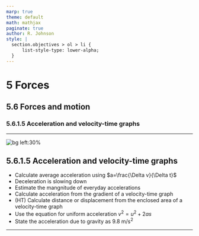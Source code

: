 ```yaml
---
marp: true
theme: default
math: mathjax
paginate: true
author: R. Johnson
style: |
  section.objectives > ol > li {
      list-style-type: lower-alpha;
  }
---
```


# 5 Forces
## 5.6 Forces and motion
### 5.6.1.5 Acceleration and velocity-time graphs

---

<!-- _class: objectives -->

![bg left:30%](https://images.unsplash.com/photo-1492962827063-e5ea0d8c01f5?ixlib=rb-4.0.3&ixid=MnwxMjA3fDB8MHxwaG90by1wYWdlfHx8fGVufDB8fHx8&auto=format&fit=crop&w=2121&q=80)
## 5.6.1.5 Acceleration and velocity-time graphs


- Calculate average acceleration using $a=\frac{\Delta v}{\Delta t}$
- Deceleration is slowing down
- Estimate the mangnitude of everyday accelerations
- Calculate acceleration from the gradient of a velocity-time graph
- (HT) Calculate distance or displacement from the enclosed area of a velocity-time graph
- Use the equation for uniform acceleration $v^2 = u^2 + 2as$
- State the acceleration due to gravity as 9.8 m/s<sup>2</sup>



---